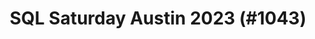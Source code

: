 ---
layout: event
title: "SQL Saturday Austin 2023 (#1043)"
subtitle: ""
tags: ["Austin", "Texas", "USA", "physical", "2023", "North America"]
thumb: /assets/img/logos/Just_icon_Color_small.png
comments: false
testevent: 1
data: SQLSat1043
---